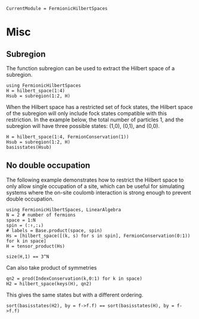 ```@meta
CurrentModule = FermionicHilbertSpaces
```

# Misc


## Subregion
The function subregion can be used to extract the Hilbert space of a subregion.
```@example subregion
using FermionicHilbertSpaces
H = hilbert_space(1:4)
Hsub = subregion(1:2, H)
``` 

When the Hilbert space has a restricted set of fock states, the Hilbert space of the subregion will only include fock states compatible with this restriction. In the example below, the total number of particles 1, and the subregion will have three possible states: (1,0), (0,1), and (0,0).
```@example subregion
H = hilbert_space(1:4, FermionConservation(1))
Hsub = subregion(1:2, H)
basisstates(Hsub)
``` 

## No double occupation

The following example demonstrates how to restrict the Hilbert space to only allow single occupation of a site, which can be useful for simulating systems where the on-site coulomb interaction is strong enough to prevent double occupation.

```@example double_occupation
using FermionicHilbertSpaces, LinearAlgebra
N = 2 # number of fermions
space = 1:N 
spin = (:↑,:↓)
# labels = Base.product(space, spin) 
Hs = [hilbert_space([(k, s) for s in spin], FermionConservation(0:1)) for k in space]
H = tensor_product(Hs)
```

```@example double_occupation
size(H,1) == 3^N
```

Can also take product of symmetries
```@example double_occupation
qn2 = prod(IndexConservation(k,0:1) for k in space)
H2 = hilbert_space(keys(H), qn2)
```

This gives the same states but with a different ordering.
```@example double_occupation
sort(basisstates(H2), by = f->f.f) == sort(basisstates(H), by = f->f.f)
```

